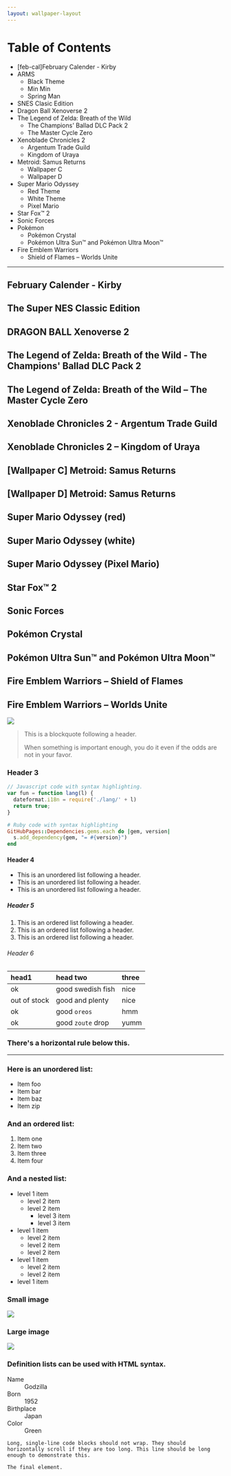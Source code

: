 ```yaml
---
layout: wallpaper-layout
---
```

# Table of Contents
- [feb-cal]February Calender - Kirby
- ARMS
  - Black Theme
  - Min Min
  - Spring Man
- SNES Clasic Edition
- Dragon Ball Xenoverse 2
- The Legend of Zelda: Breath of the Wild
  - The Champions' Ballad DLC Pack 2
  - The Master Cycle Zero
- Xenoblade Chronicles 2
  - Argentum Trade Guild
  - Kingdom of Uraya
- Metroid: Samus Returns
  - Wallpaper C
  - Wallpaper D
- Super Mario Odyssey
  - Red Theme
  - White Theme
  - Pixel Mario
- Star Fox™ 2
- Sonic Forces
- Pokémon
  - Pokémon Crystal
  - Pokémon Ultra Sun™ and Pokémon Ultra Moon™
- Fire Emblem Warriors
  - Shield of Flames
  – Worlds Unite
  
---

## [](#feb-cal)February Calender - Kirby

## [](#snes-classic)The Super NES Classic Edition

## [](#dbx2)DRAGON BALL Xenoverse 2

## [](#tloz-1)The Legend of Zelda: Breath of the Wild - The Champions' Ballad DLC Pack 2
## [](#tloz-2)The Legend of Zelda: Breath of the Wild – The Master Cycle Zero

## [](#xc2-1)Xenoblade Chronicles 2 - Argentum Trade Guild
## [](#xc2-2)Xenoblade Chronicles 2 – Kingdom of Uraya

## [](#metroid-c)[Wallpaper C] Metroid: Samus Returns
## [](#metroid-d)[Wallpaper D] Metroid: Samus Returns

## [](#smo-1)Super Mario Odyssey (red)
## [](#smo-2)Super Mario Odyssey (white)
## [](#smo-3)Super Mario Odyssey (Pixel Mario)

## [](#star-fox-2)Star Fox™ 2

## [](#sonic-forces)Sonic Forces

## [](#pkmn-crystal)Pokémon Crystal
## [](#pkmn-usum)Pokémon Ultra Sun™ and Pokémon Ultra Moon™

## [](#few-1)Fire Emblem Warriors – Shield of Flames
## [](#few-2)Fire Emblem Warriors – Worlds Unite

![](https://assets-cdn.github.com/images/icons/emoji/octocat.png)
> This is a blockquote following a header.
>
> When something is important enough, you do it even if the odds are not in your favor.

### [](#header-3)Header 3

```js
// Javascript code with syntax highlighting.
var fun = function lang(l) {
  dateformat.i18n = require('./lang/' + l)
  return true;
}
```

```ruby
# Ruby code with syntax highlighting
GitHubPages::Dependencies.gems.each do |gem, version|
  s.add_dependency(gem, "= #{version}")
end
```

#### [](#header-4)Header 4

*   This is an unordered list following a header.
*   This is an unordered list following a header.
*   This is an unordered list following a header.

##### [](#header-5)Header 5

1.  This is an ordered list following a header.
2.  This is an ordered list following a header.
3.  This is an ordered list following a header.

###### [](#header-6)Header 6

| head1        | head two          | three |
|:-------------|:------------------|:------|
| ok           | good swedish fish | nice  |
| out of stock | good and plenty   | nice  |
| ok           | good `oreos`      | hmm   |
| ok           | good `zoute` drop | yumm  |

### There's a horizontal rule below this.

* * *

### Here is an unordered list:

*   Item foo
*   Item bar
*   Item baz
*   Item zip

### And an ordered list:

1.  Item one
1.  Item two
1.  Item three
1.  Item four

### And a nested list:

- level 1 item
  - level 2 item
  - level 2 item
    - level 3 item
    - level 3 item
- level 1 item
  - level 2 item
  - level 2 item
  - level 2 item
- level 1 item
  - level 2 item
  - level 2 item
- level 1 item

### Small image

![](https://assets-cdn.github.com/images/icons/emoji/octocat.png)

### Large image

![](https://guides.github.com/activities/hello-world/branching.png)


### Definition lists can be used with HTML syntax.

<dl>
<dt>Name</dt>
<dd>Godzilla</dd>
<dt>Born</dt>
<dd>1952</dd>
<dt>Birthplace</dt>
<dd>Japan</dd>
<dt>Color</dt>
<dd>Green</dd>
</dl>

```
Long, single-line code blocks should not wrap. They should horizontally scroll if they are too long. This line should be long enough to demonstrate this.
```

```
The final element.
```
